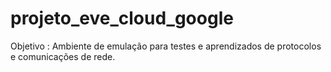 # projeto_eve_cloud_google
Objetivo : Ambiente de emulação para testes e aprendizados de protocolos e comunicações de rede.
